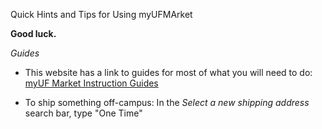 Quick Hints and Tips for Using myUFMArket

**Good luck.**

_Guides_
* This website has a link to guides for most of what you will need to do: [myUF Market Instruction Guides](http://hr.ufl.edu/learn-grow/just-in-time-training/myufl-toolkits/purchasing/#sims)

* To ship something off-campus: In the _Select a new shipping address_ search bar, type "One Time"